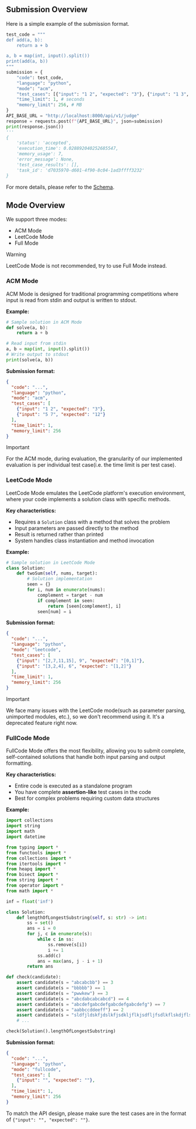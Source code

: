 ## Submission Overview

Here is a simple example of the submission format.

```python
test_code = """
def add(a, b):
    return a + b

a, b = map(int, input().split())
print(add(a, b))
"""
submission = {
    "code": test_code,
    "language": "python",
    "mode": "acm",
    "test_cases": [{"input": "1 2", "expected": "3"}, {"input": "1 3", "expected": "4"}],
    "time_limit": 1, # seconds
    "memory_limit": 256, # MB
}
API_BASE_URL = "http://localhost:8000/api/v1/judge"
response = requests.post(f"{API_BASE_URL}", json=submission)
print(response.json())
'''
{
    'status': 'accepted',
    'execution_time': 0.028892040252685547,
    'memory_usage': 7,
    'error_message': None,
    'test_case_results': [],
    'task_id': 'd7035970-d601-4f90-8c04-1ad3ffff3232'
}
```

For more details, please refer to the [Schema](../app/models/schemas.py).

## Mode Overview

We support three modes:

- ACM Mode
- LeetCode Mode
- Full Mode

> [!Warning]
> LeetCode Mode is not recommended, try to use Full Mode instead.

### ACM Mode

ACM Mode is designed for traditional programming competitions where input is read from stdin and output is written to stdout.

**Example:**
```python
# Sample solution in ACM Mode
def solve(a, b):
    return a + b

# Read input from stdin
a, b = map(int, input().split())
# Write output to stdout
print(solve(a, b))
```

**Submission format:**
```json
{
  "code": "...",
  "language": "python",
  "mode": "acm",
  "test_cases": [
    {"input": "1 2", "expected": "3"},
    {"input": "5 7", "expected": "12"}
  ],
  "time_limit": 1,
  "memory_limit": 256
}
```

> [!Important]
> For the ACM mode, during evaluation, the granularity of our implemented evaluation is per individual test case(i.e. the time limit is per test case).

### LeetCode Mode

LeetCode Mode emulates the LeetCode platform's execution environment, where your code implements a solution class with specific methods.

**Key characteristics:**
- Requires a `Solution` class with a method that solves the problem
- Input parameters are passed directly to the method
- Result is returned rather than printed
- System handles class instantiation and method invocation

**Example:**
```python
# Sample solution in LeetCode Mode
class Solution:
    def twoSum(self, nums, target):
        # Solution implementation
        seen = {}
        for i, num in enumerate(nums):
            complement = target - num
            if complement in seen:
                return [seen[complement], i]
            seen[num] = i
```

**Submission format:**
```json
{
  "code": "...",
  "language": "python",
  "mode": "leetcode",
  "test_cases": [
    {"input": "[2,7,11,15], 9", "expected": "[0,1]"},
    {"input": "[3,2,4], 6", "expected": "[1,2]"}
  ],
  "time_limit": 1,
  "memory_limit": 256
}
```

> [!Important]
> We face many issues with the LeetCode mode(such as parameter parsing, unimported modules, etc.), so we don't recommend using it. It's a deprecated feature right now.

### FullCode Mode

FullCode Mode offers the most flexibility, allowing you to submit complete, self-contained solutions that handle both input parsing and output formatting.

**Key characteristics:**
- Entire code is executed as a standalone program
- You have complete **assertion-like** test cases in the code
- Best for complex problems requiring custom data structures

**Example:**
```python
import collections
import string
import math
import datetime

from typing import *
from functools import *
from collections import *
from itertools import *
from heapq import *
from bisect import *
from string import *
from operator import *
from math import *

inf = float('inf')

class Solution:
    def lengthOfLongestSubstring(self, s: str) -> int:
        ss = set()
        ans = i = 0
        for j, c in enumerate(s):
            while c in ss:
                ss.remove(s[i])
                i += 1
            ss.add(c)
            ans = max(ans, j - i + 1)
        return ans

def check(candidate):
    assert candidate(s = "abcabcbb") == 3
    assert candidate(s = "bbbbb") == 1
    assert candidate(s = "pwwkew") == 3
    assert candidate(s = "abcdabcabcabcd") == 4
    assert candidate(s = "abcdefgabcdefgabcdefgabcdefg") == 7
    assert candidate(s = "aabbccddeeff") == 2
    assert candidate(s = "sldfjldskfjdslkfjsdkljflkjsdfljfsdlkflskdjflsdjflskdjflsdkjflsdfjlsd") == 6
    # ...

check(Solution().lengthOfLongestSubstring)
```

**Submission format:**
```json
{
  "code": "...",
  "language": "python",
  "mode": "fullcode",
  "test_cases": [
    {"input": "", "expected": ""},
  ],
  "time_limit": 1,
  "memory_limit": 256
}
```

To match the API design, please make sure the test cases are in the format of `{"input": "", "expected": ""}`.
